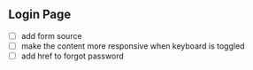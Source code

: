 ## Login Page
- [ ]  add form source
- [ ]  make the content more responsive when keyboard is toggled
- [ ]  add href to forgot password